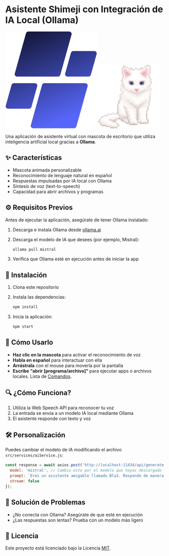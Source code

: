 # Asistente Shimeji con Integración de IA Local (Ollama)

![Blu3 Logo](renderer/assets/icon.png)
![Mascota De Ejemplo](renderer/assets/default-mascot.gif)

Una aplicación de asistente virtual con mascota de escritorio que utiliza inteligencia artificial local gracias a **Ollama**.

## ✨ Características

* Mascota animada personalizable
* Reconocimiento de lenguaje natural en español
* Respuestas impulsadas por IA local con Ollama
* Síntesis de voz (text-to-speech)
* Capacidad para abrir archivos y programas

## ⚙️ Requisitos Previos

Antes de ejecutar la aplicación, asegúrate de tener Ollama instalado:

1. Descarga e instala Ollama desde [ollama.ai](https://ollama.ai)
2. Descarga el modelo de IA que desees (por ejemplo, Mistral):

   ```bash
   ollama pull mistral
   ```
3. Verifica que Ollama esté en ejecución antes de iniciar la app

## 🚀 Instalación

1. Clona este repositorio
2. Instala las dependencias:

   ```bash
   npm install
   ```
3. Inicia la aplicación:

   ```bash
   npm start
   ```

## 🧠 Cómo Usarlo

* **Haz clic en la mascota** para activar el reconocimiento de voz
* **Habla en español** para interactuar con ella
* **Arrástrala** con el mouse para moverla por la pantalla
* **Escribe “abrir \[programa/archivo]”** para ejecutar apps o archivos locales. Lista de [Comandos](https://github.com/smn1else/Blu3/blob/main/COMANDOS.md).

## 🔍 ¿Cómo Funciona?

1. Utiliza la Web Speech API para reconocer tu voz
2. La entrada se envía a un modelo IA local mediante Ollama
3. El asistente responde con texto y voz

## 🛠 Personalización

Puedes cambiar el modelo de IA modificando el archivo `src/services/aiService.js`:

```javascript
const response = await axios.post('http://localhost:11434/api/generate', {
  model: 'mistral', // Cambia esto por el modelo que hayas descargado
  prompt: `Eres un asistente amigable llamado Blu3. Responde de manera breve y simpática en español a: ${userInput}`,
  stream: false
});
```

## 🧩 Solución de Problemas

* ¿No conecta con Ollama? Asegúrate de que esté en ejecución
* ¿Las respuestas son lentas? Prueba con un modelo más ligero

## 📄 Licencia

Este proyecto está licenciado bajo la Licencia [MIT](https://github.com/smn1else/Blu3/blob/main/LICENSE).

